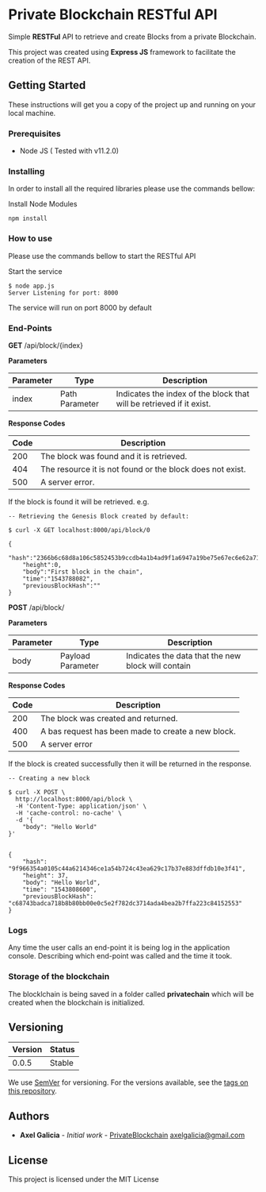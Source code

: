 # Private Blockchain RESTful API

Simple **RESTFul** API to retrieve and create Blocks from a private Blockchain.

This project was created using **Express JS** framework to facilitate the creation of the REST API.

## Getting Started

These instructions will get you a copy of the project up and running on your local machine.

### Prerequisites

- Node JS ( Tested with v11.2.0)

### Installing

In order to install all the required libraries please use the commands bellow:

Install Node Modules

```
npm install
```

### How to use

Please use the commands bellow to start the RESTful API

Start the service

```
$ node app.js
Server Listening for port: 8000
```

The service will run on port 8000 by default

### End-Points

**GET** /api/block/{index}

**Parameters**

|  Parameter | Type   | Description 
|---|---|---|
| index  |  Path Parameter | Indicates the index of the block that will be retrieved if it exist.|

**Response Codes**


| Code | Description 
|---|---|
| 200 | The block was found and it is retrieved. |
| 404 | The resource it is not found or the block does not exist. |
| 500 | A server error. |

If the block is found it will be retrieved. e.g.


```
-- Retrieving the Genesis Block created by default:

$ curl -X GET localhost:8000/api/block/0 

{
    "hash":"2366b6c68d8a106c5852453b9ccdb4a1b4ad9f1a6947a19be75e67ec6e62a713",
    "height":0,
    "body":"First block in the chain",
    "time":"1543788082",
    "previousBlockHash":""
}
```

**POST** /api/block/

**Parameters**

|  Parameter | Type   | Description 
|---|---|---|
| body  |  Payload Parameter | Indicates the data that the new block will contain

**Response Codes**


| Code | Description
|---|---|
| 200  | The block was created and returned.
| 400 | A bas request has been made to create a new block.
| 500 | A server error

If the block is created successfully then it will be returned in the response.

```
-- Creating a new block

$ curl -X POST \
  http://localhost:8000/api/block \
  -H 'Content-Type: application/json' \
  -H 'cache-control: no-cache' \
  -d '{
	"body": "Hello World"
}'


{
    "hash": "9f966354a0105c44a6214346ce1a54b724c43ea629c17b37e883dffdb10e3f41",
    "height": 37,
    "body": "Hello World",
    "time": "1543808600",
    "previousBlockHash": "c68743badca718b8b80bb00e0c5e2f782dc3714ada4bea2b7ffa223c84152553"
}
```
### Logs

Any time the user calls an end-point it is being log in the application console. 
Describing which end-point was called and the time it took.

### Storage of the blockchain
The blocklchain is being saved in a folder called **privatechain** which will be created when the blockchain is initialized.

## Versioning

| Version | Status
|---|---|
|0.0.5| Stable

We use [SemVer](http://semver.org/) for versioning. For the versions available, see the [tags on this repository](https://github.com/axelgalicia/private-blockchain-service/tags). 

## Authors

* **Axel Galicia** - *Initial work* - [PrivateBlockchain](https://github.com/axelgalicia/blockchain-private-blockchain)
axelgalicia@gmail.com


## License

This project is licensed under the MIT License
